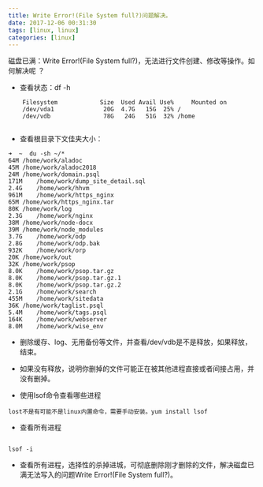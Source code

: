 ```yaml
---
title: Write Error!(File System full?)问题解决。
date: 2017-12-06 00:31:30
tags: [linux, linux]
categories: [linux]
---
```

磁盘已满：Write Error!(File System full?)，无法进行文件创建、修改等操作。如何解决呢 ？


* 查看状态：df -h
	
```
	Filesystem            Size  Used Avail Use% 	Mounted on
	/dev/vda1              20G  4.7G   15G  25% /
	/dev/vdb               78G   24G   51G  32% /home
	
```

* 查看根目录下文佳夹大小：

```
➜  ~  du -sh ~/*
64M	/home/work/aladoc
45M	/home/work/aladoc2018
24M	/home/work/domain.psql
171M	/home/work/dump_site_detail.sql
2.4G	/home/work/hhvm
961M	/home/work/https_nginx
65M	/home/work/https_nginx.tar
80K	/home/work/log
2.3G	/home/work/nginx
38M	/home/work/node-docx
39M	/home/work/node_modules
3.7G	/home/work/odp
2.8G	/home/work/odp.bak
932K	/home/work/orp
20K	/home/work/out
32K	/home/work/psop
8.0K	/home/work/psop.tar.gz
8.0K	/home/work/psop.tar.gz.1
8.0K	/home/work/psop.tar.gz.2
2.1G	/home/work/search
455M	/home/work/sitedata
36K	/home/work/taglist.psql
5.4M	/home/work/tags.psql
164K	/home/work/webserver
8.0M	/home/work/wise_env

```

* 删除缓存、log、无用备份等文件，并查看/dev/vdb是不是释放，如果释放，结束。
* 如果没有释放，说明你删掉的文件可能正在被其他进程直接或者间接占用，并没有删掉。

* 使用lsof命令查看哪些进程

```
lost不是有可能不是linux内置命令，需要手动安装。yum install lsof  

```
* 查看所有进程

```

lsof -i
```

* 查看所有进程，选择性的杀掉进城，可彻底删除刚才删除的文件，解决磁盘已满无法写入的问题Write Error!(File System full?)。
